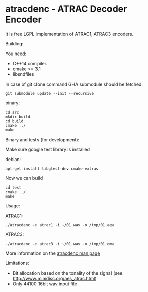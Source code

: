 # atracdenc - ATRAC Decoder Encoder
It is free LGPL implementation of ATRAC1, ATRAC3 encoders.

Building:

You need:
* C++14 compiler.
* cmake >= 3.1
* libsndfiles 

In case of git clone command GHA submodule should be fetched:

```
git submodule update --init --recursive
```

binary:

```
cd src
mkdir build
cd build
cmake ../
make
```

Binary and tests (for development):

Make sure google test library is installed

debian:
```
apt-get install libgtest-dev cmake-extras
```

Now we can build
```
cd test
cmake ../
make
```

Usage:

ATRAC1:
```
./atracdenc -e atrac1 -i ~/01.wav -o /tmp/01.aea
```

ATRAC3:
```
./atracdenc -e atrac3 -i ~/01.wav -o /tmp/01.oma
```

More information on the [atracdenc man page](https://code.mastervirt.ru/atracdenc/about/man/atracdenc.1)

Limitations:
 - Bit allocation based on the tonality of the signal (see http://www.minidisc.org/aes_atrac.html)
 - Only 44100 16bit wav input file

